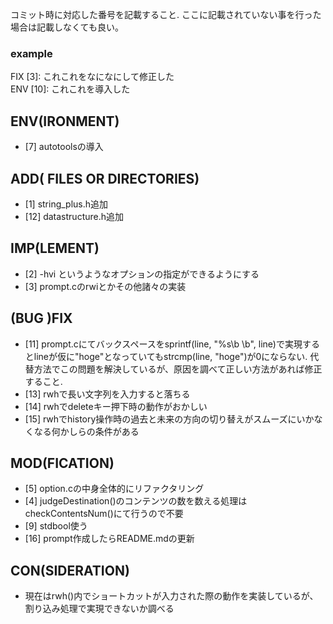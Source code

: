 コミット時に対応した番号を記載すること. ここに記載されていない事を行った場合は記載しなくても良い。
### example
FIX [3]: これこれをなになにして修正した  
ENV [10]: これこれを導入した


## ENV(IRONMENT)
- [7] autotoolsの導入

## ADD( FILES OR DIRECTORIES)
- [1] string\_plus.h追加
- [12] datastructure.h追加

## IMP(LEMENT)
- [2] -hvi というようなオプションの指定ができるようにする
- [3] prompt.cのrwiとかその他諸々の実装

## (BUG )FIX
- [11] prompt.cにてバックスペースをsprintf(line, "%s\b \b", line)で実現するとlineが仮に"hoge"となっていてもstrcmp(line, "hoge")が0にならない. 代替方法でこの問題を解決しているが、原因を調べて正しい方法があれば修正すること.
- [13] rwhで長い文字列を入力すると落ちる
- [14] rwhでdeleteキー押下時の動作がおかしい
- [15] rwhでhistory操作時の過去と未来の方向の切り替えがスムーズにいかなくなる何かしらの条件がある

## MOD(FICATION)
- [5] option.cの中身全体的にリファクタリング
- [4] judgeDestination()のコンテンツの数を数える処理はcheckContentsNum()にて行うので不要
- [9] stdbool使う
- [16] prompt作成したらREADME.mdの更新

## CON(SIDERATION)
- 現在はrwh()内でショートカットが入力された際の動作を実装しているが、割り込み処理で実現できないか調べる
